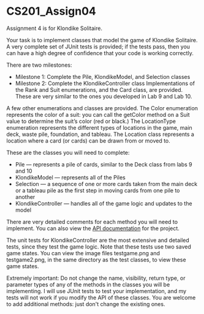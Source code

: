 # CS201_Assign04
Assignment 4 is for Klondike Solitaire.

Your task is to implement classes that model the game of Klondike Solitaire. A very complete set of JUnit tests is provided; if the tests pass, then you can have a high degree of confidence that your code is working correctly.

There are two milestones:

* Milestone 1: Complete the Pile, KlondikeModel, and Selection classes
* Milestone 2: Complete the KlondikeController class
Implementations of the Rank and Suit enumerations, and the Card class, are provided. These are very similar to the ones you developed in Lab 9 and Lab 10.

A few other enumerations and classes are provided. The Color enumeration represents the color of a suit: you can call the getColor method on a Suit value to determine the suit’s color (red or black.) The LocationType enumeration represents the different types of locations in the game, main deck, waste pile, foundation, and tableau. The Location class represents a location where a card (or cards) can be drawn from or moved to.

These are the classes you will need to complete:

* Pile — represents a pile of cards, similar to the Deck class from labs 9 and 10
* KlondikeModel — represents all of the Piles
* Selection — a sequence of one or more cards taken from the main deck or a tableau pile as the first step in moving cards from one pile to another
* KlondikeController — handles all of the game logic and updates to the model

There are very detailed comments for each method you will need to implement. You can also view the [API documentation](https://ycpcs.github.io/cs201-fall2016/assign/assign04javadoc/index.html) for the project.

The unit tests for KlondikeController are the most extensive and detailed tests, since they test the game logic. Note that these tests use two saved game states. You can view the image files testgame.png and testgame2.png, in the same directory as the test classes, to view these game states.

Extremely important: Do not change the name, visibility, return type, or parameter types of any of the methods in the classes you will be implementing. I will use JUnit tests to test your implementation, and my tests will not work if you modify the API of these classes. You are welcome to add additional methods: just don't change the existing ones.
